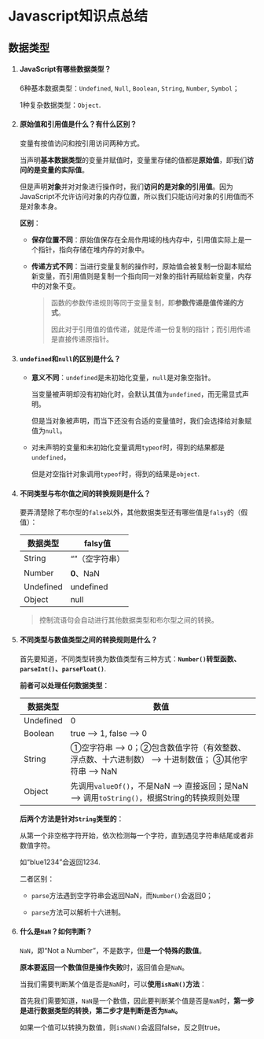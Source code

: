 # Javascript知识点总结

## 数据类型

1. #### **JavaScript有哪些数据类型？**

   6种基本数据类型：`Undefined`, `Null`, `Boolean`, `String`, `Number`, `Symbol`；

   1种复杂数据类型：`Object`.

   

2. #### **原始值和引用值是什么？有什么区别？**

   变量有按值访问和按引用访问两种方式。

   当声明**基本数据类型**的变量并赋值时，变量里存储的值都是**原始值**，即我们**访问的是变量的实际值**。

   但是声明**对象**并对对象进行操作时，我们**访问的是对象的引用值**。因为JavaScript不允许访问对象的内存位置，所以我们只能访问对象的引用值而不是对象本身。

   **区别**：

   - **保存位置不同**：原始值保存在全局作用域的栈内存中，引用值实际上是一个指针，指向存储在堆内存的对象中。

   - **传递方式不同**：当进行变量复制的操作时，原始值会被复制一份副本赋给新变量，而引用值则是复制一个指向同一对象的指针再赋给新变量，内存中的对象不变。

     > 函数的参数传递规则等同于变量复制，即**参数传递是值传递的方式**。
     >
     > 因此对于引用值的值传递，就是传递一份复制的指针；而引用传递是直接传递原指针。

   

3. #### **`undefined`和`null`的区别是什么？**

   - **意义不同**：`undefined`是未初始化变量，`null`是对象空指针。

     当变量被声明却没有初始化时，会默认其值为`undefined`，而无需显式声明。

     但是当对象被声明，而当下还没有合适的变量值时，我们会选择给对象赋值为`null`。

   - 对未声明的变量和未初始化变量调用`typeof`时，得到的结果都是`undefined`，

     但是对空指针对象调用`typeof`时，得到的结果是`object`.
     
     

4. #### **不同类型与布尔值之间的转换规则是什么？**

   要弄清楚除了布尔型的`false`以外，其他数据类型还有哪些值是`falsy`的（假值）：

   | 数据类型  | falsy值        |
   | --------- | -------------- |
   | String    | “”（空字符串） |
   | Number    | **0**、NaN     |
   | Undefined | undefined      |
   | Object    | null           |

   > 控制流语句会自动进行其他数据类型和布尔型之间的转换。

   

5. #### **不同类型与数值类型之间的转换规则是什么？**

   首先要知道，不同类型转换为数值类型有三种方式：**`Number()`转型函数、`parseInt()`、`parseFloat()`**.

   **前者可以处理任何数据类型**：

   | 数据类型  | 数值                                                         |
   | --------- | ------------------------------------------------------------ |
   | Undefined | 0                                                            |
   | Boolean   | true --> 1, false --> 0                                      |
   | String    | ①空字符串 --> 0；②包含数值字符（有效整数、浮点数、十六进制数） --> 十进制数值； ③其他字符串 --> NaN |
   | Object    | 先调用`valueOf()`，不是NaN --> 直接返回；是NaN --> 调用`toString()`，根据String的转换规则处理 |

   **后两个方法是针对`String`类型的**：

   从第一个非空格字符开始，依次检测每一个字符，直到遇见字符串结尾或者非数值字符。

   如“blue1234”会返回1234.

   二者区别：

   - `parse`方法遇到空字符串会返回NaN，而`Number()`会返回0；

   - `parse`方法可以解析十六进制。

     

6. #### **什么是`NaN`？如何判断？**

   `NaN`，即“Not a Number”，不是数字，但**是一个特殊的数值**。

   **原本要返回一个数值但是操作失败**时，返回值会是`NaN`。

   当我们需要判断某个值是否是`NaN`时，可以**使用`isNaN()`方法**：

   首先我们需要知道，`NaN`是一个数值，因此要判断某个值是否是`NaN`时，**第一步是进行数据类型的转换，第二步才是判断是否为`NaN`。**

   如果一个值可以转换为数值，则`isNaN()`会返回false，反之则true。

